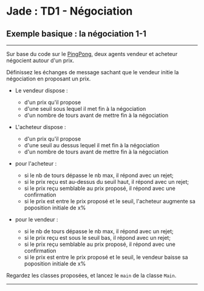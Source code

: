# Jade : TD1 - Négociation

## Exemple basique : la négociation 1-1 
 
---

Sur base du code sur le [PingPong](https://github.com/EmmanuelADAM/jade/blob/master/pingPong/), deux agents 
vendeur et acheteur négocient autour d'un prix.

Définissez les échanges de message sachant que le vendeur initie la négociation en proposant un prix.
 - Le vendeur dispose : 
   - d'un prix qu'il propose
   - d'une seuil sous lequel il met fin à la négociation
   - d'un nombre de tours avant de mettre fin à la négociation

 - L'acheteur dispose :
   - d'un prix qu'il propose
   - d'une seuil au dessus lequel il met fin à la négociation
   - d'un nombre de tours avant de mettre fin à la négociation

 - pour l'acheteur : 
   - si le nb de tours dépasse le nb max, il répond avec un rejet;
   - si le prix reçu est au-dessus du seuil haut, il répond avec un rejet;
   - si le prix reçu semblable au prix proposé, il répond avec une confirmation
   - si le prix est entre le prix proposé et le seuil, l'acheteur augmente sa poposition initiale de x%

- pour le vendeur :
  - si le nb de tours dépasse le nb max, il répond avec un rejet;
  - si le prix reçu est sous le seuil bas, il répond avec un rejet;
  - si le prix reçu semblable au prix proposé, il répond avec une confirmation
  - si le prix est entre le prix proposé et le seuil, le vendeur baisse sa poposition initiale de x%

Regardez les classes proposées, et lancez le `main` de la classe `Main`.

---